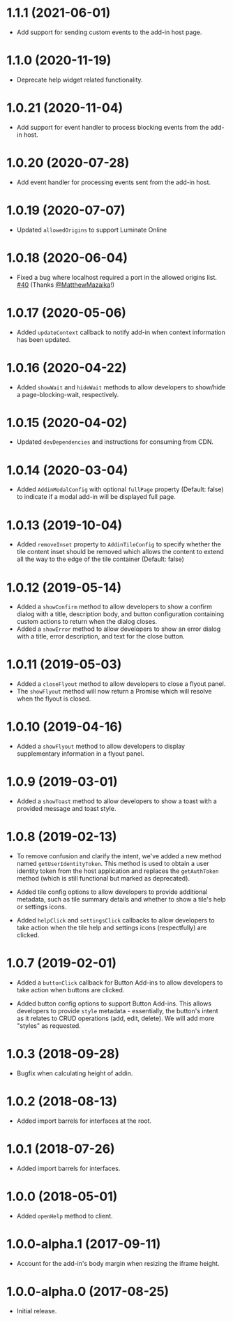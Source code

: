 # 1.1.1 (2021-06-01)
- Add support for sending custom events to the add-in host page.

# 1.1.0 (2020-11-19)
- Deprecate help widget related functionality.

# 1.0.21 (2020-11-04)
- Add support for event handler to process blocking events from the add-in host.

# 1.0.20 (2020-07-28)
- Add event handler for processing events sent from the add-in host.

# 1.0.19 (2020-07-07)
- Updated `allowedOrigins` to support Luminate Online

# 1.0.18 (2020-06-04)
- Fixed a bug where localhost required a port in the allowed origins list. [#40](https://github.com/blackbaud/sky-addin-client/pull/40) (Thanks [@MatthewMazaika](https://github.com/MatthewMazaika)!)

# 1.0.17 (2020-05-06)
- Added `updateContext` callback to notify add-in when context information has been updated.


# 1.0.16 (2020-04-22)
- Added `showWait` and `hideWait` methods to allow developers to show/hide a page-blocking-wait, respectively.

# 1.0.15 (2020-04-02)

- Updated `devDependencies` and instructions for consuming from CDN.

# 1.0.14 (2020-03-04)

- Added `AddinModalConfig` with optional `fullPage` property (Default: false) to indicate if a modal add-in will be
displayed full page.

# 1.0.13 (2019-10-04)

- Added `removeInset` property to `AddinTileConfig` to specify whether the tile content inset should be removed
which allows the content to extend all the way to the edge of the tile container (Default: false)

# 1.0.12 (2019-05-14)

- Added a `showConfirm` method to allow developers to show a confirm dialog with a title, description body,
and button configuration containing custom actions to return when the dialog closes.
- Added a `showError` method to allow developers to show an error dialog with a title, error description, and
text for the close button.

# 1.0.11 (2019-05-03)

- Added a `closeFlyout` method to allow developers to close a flyout panel.
- The `showFlyout` method will now return a Promise which will resolve when the flyout is closed.

# 1.0.10 (2019-04-16)

- Added a `showFlyout` method to allow developers to display supplementary information in a flyout panel.

# 1.0.9 (2019-03-01)

- Added a `showToast` method to allow developers to show a toast with a provided message and toast style.

# 1.0.8 (2019-02-13)

- To remove confusion and clarify the intent, we've added a new method named `getUserIdentityToken`.  This method is
used to obtain a user identity token from the host application and replaces the `getAuthToken` method (which is still
functional but marked as deprecated).

- Added tile config options to allow developers to provide additional metadata, such as tile summary details and whether
to show a tile's help or settings icons.

- Added `helpClick` and `settingsClick` callbacks to allow developers to take action when the tile help and settings
icons (respectfully) are clicked.

# 1.0.7 (2019-02-01)

- Added a `buttonClick` callback for Button Add-ins to allow developers to take action when buttons are clicked.

- Added button config options to support Button Add-ins. This allows developers to provide `style` metadata -
essentially, the button's intent as it relates to CRUD operations (add, edit, delete). We will add more "styles" as
requested.

# 1.0.3 (2018-09-28)

- Bugfix when calculating height of addin.

# 1.0.2 (2018-08-13)

- Added import barrels for interfaces at the root.

# 1.0.1 (2018-07-26)

- Added import barrels for interfaces.

# 1.0.0 (2018-05-01)

- Added `openHelp` method to client.

# 1.0.0-alpha.1 (2017-09-11)

- Account for the add-in's body margin when resizing the iframe height.

# 1.0.0-alpha.0 (2017-08-25)

- Initial release.
